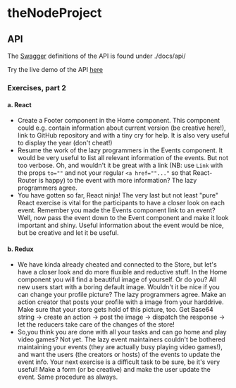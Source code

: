 # theNodeProject

## API

The [Swagger](http://swagger.io/) definitions of the API is found under ./docs/api/

Try the live demo of the API [here](http://petstore.swagger.io/?url=https://raw.githubusercontent.com/seanes/theNodeProject/master/docs/api/api.json)

### Exercises, part 2

#### a. React
* Create a Footer component in the Home component. This component could e.g. contain information about current version (be creative here!), link to GitHub repository and with a tiny cry for help. It is also very useful to display the year (don't cheat!)
* Resume the work of the lazy programmers in the Events component. It would be very useful to list all relevant information of the events. But not too verbose. Oh, and wouldn't it be great with a link (NB: use `Link` with the props `to=""` and not your regular `<a href=""..."` so that React-Router is happy) to the event with more information? The lazy programmers agree.
* You have gotten so far, React ninja! The very last but not least "pure" React exercise is vital for the participants to have a closer look on each event. Remember you made the Events component link to an event? Well, now pass the event down to the Event component and make it look important and shiny. Useful information about the event would be nice, but be creative and let it be useful.

#### b. Redux
* We have kinda already cheated and connected to the Store, but let's have a closer look and do more fluxible and reductive stuff. In the Home component you will find a beautiful image of yourself. Or do you? All new users start with a boring default image. Wouldn't it be nice if you can change your profile picture? The lazy programmers agree. Make an action creator that posts your profile with a image from your harddrive. Make sure that your store gets hold of this picture, too. Get Base64 string -> create an action -> post the image -> dispatch the response -> let the reducers take care of the changes of the store!
* So,you think you are done with all your tasks and can go home and play video games? Not yet. The lazy event maintainers couldn't be bothered maintaining your events (they are actually busy playing video games!), and want the users (the creators or hosts) of the events to update the event info. Your next exercise is a difficult task to be sure, be it's very useful! Make a form (or be creative) and make the user update the event. Same procedure as always. 
 
